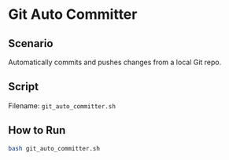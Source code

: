 # Git Auto Committer

## Scenario
Automatically commits and pushes changes from a local Git repo.

## Script
Filename: `git_auto_committer.sh`

## How to Run
```bash
bash git_auto_committer.sh
```